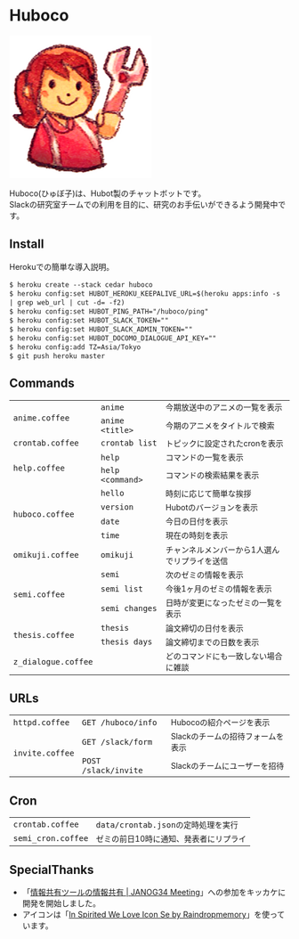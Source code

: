 # Huboco

![icon.png](https://raw.githubusercontent.com/hico-horiuchi/huboco/master/data/icon.png)

Huboco(ひゅぼ子)は、Hubot製のチャットボットです。  
Slackの研究室チームでの利用を目的に、研究のお手伝いができるよう開発中です。

## Install

Herokuでの簡単な導入説明。

    $ heroku create --stack cedar huboco
    $ heroku config:set HUBOT_HEROKU_KEEPALIVE_URL=$(heroku apps:info -s  | grep web_url | cut -d= -f2)
    $ heroku config:set HUBOT_PING_PATH="/huboco/ping"
    $ heroku config:set HUBOT_SLACK_TOKEN=""
    $ heroku config:set HUBOT_SLACK_ADMIN_TOKEN=""
    $ heroku config:set HUBOT_DOCOMO_DIALOGUE_API_KEY=""
    $ heroku config:add TZ=Asia/Tokyo
    $ git push heroku master

## Commands

<table>
  <tbody>
    <tr>
      <td rowspan="2"><tt>anime.coffee</tt></td>
      <td><tt>anime</tt></td>
      <td>今期放送中のアニメの一覧を表示</td>
    </tr>
    <tr>
      <td><tt>anime &lt;title&gt;</tt></td>
      <td>今期のアニメをタイトルで検索</td>
    </tr>
    <tr>
      <td><tt>crontab.coffee</tt></td>
      <td><tt>crontab list</tt></td>
      <td>トピックに設定されたcronを表示</td>
    </tr>
    <tr>
      <td rowspan="2"><tt>help.coffee</tt></td>
      <td><tt>help</tt></td>
      <td>コマンドの一覧を表示</td>
    </tr>
    <tr>
      <td><tt>help &lt;command&gt;</tt></td>
      <td>コマンドの検索結果を表示</td>
    </tr>
    <tr>
      <td rowspan="4"><tt>huboco.coffee</tt></td>
      <td><tt>hello</tt></td>
      <td>時刻に応じて簡単な挨拶</td>
    </tr>
    <tr>
      <td><tt>version</tt></td>
      <td>Hubotのバージョンを表示</td>
    </tr>
    <tr>
      <td><tt>date</tt></td>
      <td>今日の日付を表示</td>
    </tr>
    <tr>
      <td><tt>time</tt></td>
      <td>現在の時刻を表示</td>
    </tr>
    <tr>
      <td><tt>omikuji.coffee</tt></td>
      <td><tt>omikuji</tt></td>
      <td>チャンネルメンバーから1人選んでリプライを送信</td>
    </tr>
    <tr>
      <td rowspan="3"><tt>semi.coffee</tt></td>
      <td><tt>semi</tt></td>
      <td>次のゼミの情報を表示</td>
    </tr>
    <tr>
      <td><tt>semi list</tt></td>
      <td>今後1ヶ月のゼミの情報を表示</td>
    </tr>
    <tr>
      <td><tt>semi changes</tt></td>
      <td>日時が変更になったゼミの一覧を表示</td>
    </tr>
    <tr>
      <td rowspan="2"><tt>thesis.coffee</tt></td>
      <td><tt>thesis</tt></td>
      <td>論文締切の日付を表示</td>
    </tr>
    <tr>
      <td><tt>thesis days</tt></td>
      <td>論文締切までの日数を表示</td>
    </tr>
    <tr>
      <td><tt>z_dialogue.coffee</tt></td>
      <td></td>
      <td>どのコマンドにも一致しない場合に雑談</td>
    </tr>
  </tbody>
</table>

## URLs

<table>
  <tbody>
    <tr>
      <td><tt>httpd.coffee</tt></td>
      <td><tt>GET /huboco/info</tt></td>
      <td>Hubocoの紹介ページを表示</td>
    </tr>
    <tr>
      <td rowspan="2"><tt>invite.coffee</tt></td>
      <td><tt>GET /slack/form</tt></td>
      <td>Slackのチームの招待フォームを表示</td>
    </tr>
    <tr>
      <td><tt>POST /slack/invite</tt></td>
      <td>Slackのチームにユーザーを招待</td>
    </tr>
  </tbody>
</table>

## Cron

<table>
  <tbody>
    <tr>
      <td><tt>crontab.coffee</tt></td>
      <td><tt>data/crontab.json</tt>の定時処理を実行</td>
    </tr>
    <tr>
      <td><tt>semi_cron.coffee</tt></td>
      <td>ゼミの前日10時に通知、発表者にリプライ</td>
    </tr>
 </tbody>
</table>

## SpecialThanks

  - 「[情報共有ツールの情報共有 | JANOG34 Meeting](http://www.janog.gr.jp/meeting/janog34/program/itool.html)」への参加をキッカケに開発を開始しました。
  - アイコンは「[In Spirited We Love Icon Se by Raindropmemory](http://raindropmemory.deviantart.com/art/In-Spirited-We-Love-Icon-Set-Repost-304014435)」を使っています。
